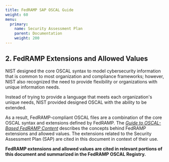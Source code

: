 ```yaml
---
title: FedRAMP SAP OSCAL Guide
weight: 60
menu:
  primary:
    name: Security Assessment Plan
    parent: Documentation
    weight: 200
---
```


## 2. FedRAMP Extensions and Allowed Values

NIST designed the core OSCAL syntax to model cybersecurity information
that is common to most organization and compliance frameworks; however,
NIST also recognized the need to provide flexibility or organizations
with unique information needs.

Instead of trying to provide a language that meets each organization\'s
unique needs, NIST provided designed OSCAL with the ability to be
extended.

As a result, FedRAMP-compliant OSCAL files are a combination of the core
OSCAL syntax and extensions defined by FedRAMP. The [*Guide to OSCAL-Based FedRAMP Content*](/guides)
describes the concepts behind FedRAMP extensions and allowed values. The
extensions related to the Security Assessment Plan (SAP) are cited in
this document in context of their use.

**FedRAMP extensions and allowed values are cited in relevant portions
of this document and summarized in the FedRAMP OSCAL Registry.**